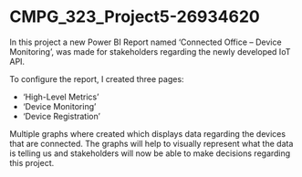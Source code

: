 # CMPG_323_Project5-26934620

In this project a new Power BI Report named ‘Connected Office – Device Monitoring’, was made for stakeholders regarding the newly developed IoT API.

To configure the report, I created three pages:
- ‘High-Level Metrics’
- ‘Device Monitoring’
- ‘Device Registration’

Multiple graphs where created which displays data regarding the devices that are connected. The graphs will help to visually represent what the data is telling us and stakeholders will now be able to make decisions regarding this project.



